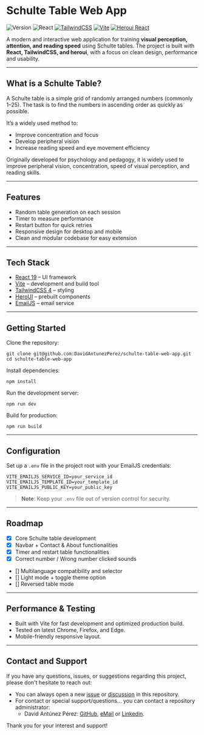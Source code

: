 # Schulte Table Web App

![Version](https://img.shields.io/badge/dynamic/json?label=version&query=$.version&url=https://raw.githubusercontent.com/DavidAntunezPerez/schulte-table-web-app/refs/heads/main/package.json&color=green)
![React](https://img.shields.io/badge/React-19.1.1-61dafb?logo=react)
[![TailwindCSS](https://img.shields.io/badge/TailwindCSS-4-38bdf8?logo=tailwindcss)](https://tailwindcss.com/)
[![Vite](https://img.shields.io/badge/Vite-Frontend%20Build-646cff?logo=vite&logoColor=yellow)](https://vitejs.dev/)
[![Heroui React](https://img.shields.io/badge/UI-HeroUI-000000)](https://heroui.com/)

A modern and interactive web application for training **visual perception, attention, and reading speed** using Schulte tables.
The project is built with **React, TailwindCSS, and heroui**, with a focus on clean design, performance and usability.

---

## What is a Schulte Table?

A Schulte table is a simple grid of randomly arranged numbers (commonly 1–25).
The task is to find the numbers in ascending order as quickly as possible.

It’s a widely used method to:

-   Improve concentration and focus
-   Develop peripheral vision
-   Increase reading speed and eye movement efficiency

Originally developed for psychology and pedagogy, it is widely used to improve peripheral vision, concentration, speed of visual perception, and reading skills.

---

## Features

-   Random table generation on each session
-   Timer to measure performance
-   Restart button for quick retries
-   Responsive design for desktop and mobile
-   Clean and modular codebase for easy extension

---

## Tech Stack

-   [React 19](https://react.dev/) – UI framework
-   [Vite](https://vitejs.dev/) – development and build tool
-   [TailwindCSS 4](https://tailwindcss.com/) – styling
-   [HeroUI](https://heroui.com) – prebuilt components
-   [EmailJS](https://www.emailjs.com/) – email service

---

## Getting Started

Clone the repository:

```
git clone git@github.com:DavidAntunezPerez/schulte-table-web-app.git
cd schulte-table-web-app
```

Install dependencies:

```
npm install
```

Run the development server:

```
npm run dev
```

Build for production:

```
npm run build
```

---

## Configuration

Set up a `.env` file in the project root with your EmailJS credentials:

```
VITE_EMAILJS_SERVICE_ID=your_service_id
VITE_EMAILJS_TEMPLATE_ID=your_template_id
VITE_EMAILJS_PUBLIC_KEY=your_public_key
```

> **Note**: Keep your `.env` file out of version control for security.

---

## Roadmap

-   [x] Core Schulte table development
-   [x] Navbar + Contact & About functionalities
-   [x] Timer and restart table functionalities
-   [x] Correct number / Wrong number clicked sounds
-   [] Multilanguage compatibility and selector
-   [] Light mode + toggle theme option
-   [] Reversed table mode

---

## Performance & Testing

-   Built with Vite for fast development and optimized production build.
-   Tested on latest Chrome, Firefox, and Edge.
-   Mobile-friendly responsive layout.

---

## Contact and Support

If you have any questions, issues, or suggestions regarding this project, please don't hesitate to reach out:

-   You can always open a new [issue](https://github.com/DavidAntunezPerez/schulte-table-web-app/issues) or [discussion](https://github.com/DavidAntunezPerez/schulte-table-web-app/discussions) in this repository.
-   For contact or special support/questions... you can contact a repository administrator:
    -   David Antúnez Pérez: [GitHub](https://github.com/davidantunezperez), [eMail](mailto:antunezdavid2003@gmail.com) or [Linkedin](https://www.linkedin.com/in/davidantunezperez).

Thank you for your interest and support!
